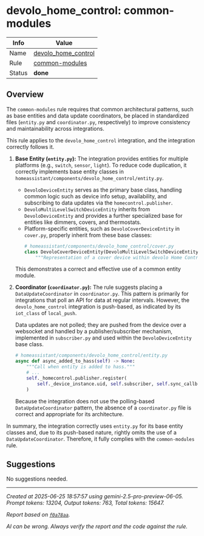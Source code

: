 # devolo_home_control: common-modules

| Info   | Value                                                                    |
|--------|--------------------------------------------------------------------------|
| Name   | [devolo_home_control](https://www.home-assistant.io/integrations/devolo_home_control/) |
| Rule   | [common-modules](https://developers.home-assistant.io/docs/core/integration-quality-scale/rules/common-modules)                                                     |
| Status | **done**                                                                 |

## Overview

The `common-modules` rule requires that common architectural patterns, such as base entities and data update coordinators, be placed in standardized files (`entity.py` and `coordinator.py`, respectively) to improve consistency and maintainability across integrations.

This rule applies to the `devolo_home_control` integration, and the integration correctly follows it.

1.  **Base Entity (`entity.py`):**
    The integration provides entities for multiple platforms (e.g., `switch`, `sensor`, `light`). To reduce code duplication, it correctly implements base entity classes in `homeassistant/components/devolo_home_control/entity.py`.
    -   `DevoloDeviceEntity` serves as the primary base class, handling common logic such as device info setup, availability, and subscribing to data updates via the `homecontrol.publisher`.
    -   `DevoloMultiLevelSwitchDeviceEntity` inherits from `DevoloDeviceEntity` and provides a further specialized base for entities like dimmers, covers, and thermostats.
    -   Platform-specific entities, such as `DevoloCoverDeviceEntity` in `cover.py`, properly inherit from these base classes:
        ```python
        # homeassistant/components/devolo_home_control/cover.py
        class DevoloCoverDeviceEntity(DevoloMultiLevelSwitchDeviceEntity, CoverEntity):
            """Representation of a cover device within devolo Home Control."""
        ```
    This demonstrates a correct and effective use of a common entity module.

2.  **Coordinator (`coordinator.py`):**
    The rule suggests placing a `DataUpdateCoordinator` in `coordinator.py`. This pattern is primarily for integrations that poll an API for data at regular intervals. However, the `devolo_home_control` integration is push-based, as indicated by its `iot_class` of `local_push`.

    Data updates are not polled; they are pushed from the device over a websocket and handled by a publisher/subscriber mechanism, implemented in `subscriber.py` and used within the `DevoloDeviceEntity` base class.

    ```python
    # homeassistant/components/devolo_home_control/entity.py
    async def async_added_to_hass(self) -> None:
        """Call when entity is added to hass."""
        # ...
        self._homecontrol.publisher.register(
            self._device_instance.uid, self.subscriber, self.sync_callback
        )
    ```

    Because the integration does not use the polling-based `DataUpdateCoordinator` pattern, the absence of a `coordinator.py` file is correct and appropriate for its architecture.

In summary, the integration correctly uses `entity.py` for its base entity classes and, due to its push-based nature, rightly omits the use of a `DataUpdateCoordinator`. Therefore, it fully complies with the `common-modules` rule.

## Suggestions

No suggestions needed.

---

_Created at 2025-06-25 18:57:57 using gemini-2.5-pro-preview-06-05. Prompt tokens: 13204, Output tokens: 763, Total tokens: 15647._

_Report based on [`f0a78aa`](https://github.com/home-assistant/core/tree/f0a78aadbe1ed91862f40c87da69b37962c1f0d7)._

_AI can be wrong. Always verify the report and the code against the rule._
